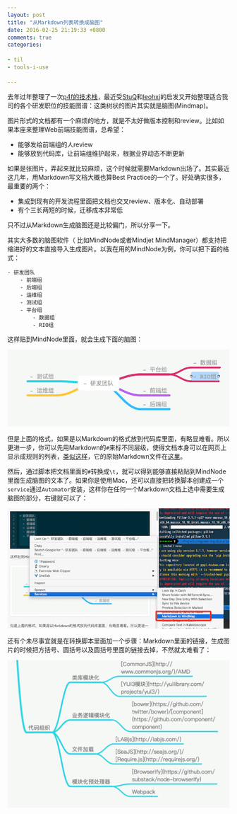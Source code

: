 ```yaml
---
layout: post
title: "从Markdown列表转换成脑图"
date: 2016-02-25 21:19:33 +0800
comments: true
categories:

- til
- tools-i-use

---
```


去年过年整理了一次[p4f的技术栈](https://lenciel.com/2015/01/p4f-tech-stack-part-1-devops/)，最近受[StuQ](http://www.stuq.org/subject/skill-map/)和[leohxj](https://leohxj.gitbooks.io/front-end-database/content/interview/skill-path.html)的启发又开始整理适合我司的各个研发职位的技能图谱：这类树状的图片其实就是脑图(Mindmap)。

图片形式的文档都有一个麻烦的地方，就是不太好做版本控制和review。比如如果本座来整理Web前端技能图谱，总希望：

- 能够发给前端组的人review
- 能够放到代码库，让前端组维护起来，根据业界动态不断更新

如果是张图片，弄起来就比较麻烦，这个时候就需要Markdown出场了。其实最近这几年，用Markdown写文档大概也算Best Practice的一个了。好处确实很多，最重要的两个：

- 集成到现有的开发流程里面把文档也交叉review、版本化、自动部署
- 有个三长两短的时候，迁移成本非常低

只不过从Markdown生成脑图还是比较偏门，所以分享一下。

其实大多数的脑图软件（ 比如MindNode或者Mindjet MindManager）都支持把缩进好的文本直接导入生成图片。以我在用的MindNode为例，你可以把下面的格式：

```
- 研发团队
	- 前端组
	- 后端组
	- 运维组
	- 测试组
	- 平台组
		- 数据组
		- RIO组
```

这样贴到MindNode里面，就会生成下面的脑图：

![Vhost threshold](/downloads/images/2016_02/mindmap_1.png "Don't touch me...")

但是上面的格式，如果是以Markdown的格式放到代码库里面，有略显难看。所以更进一步，你可以先用Markdown的`#`来标不同层级，使得文档本身可以在网页上显示成规则的列表，[类似这样](https://lenciel.com/2014/05/web-development-skill-set-and-reading-list/)，它的原始Markdown文件在[这里](https://gist.github.com/lenciel/637812a7dcbe8341b07b)。

然后，通过脚本把文档里面的`#`转换成`\t`，就可以得到能够直接粘贴到MindNode里面生成脑图的文本了。如果你是使用Mac，还可以直接把转换脚本创建成一个`service`通过`Automator`安装，这样你在任何一个Markdown文档上选中需要生成脑图的部分，右键就可以了：

![Vhost threshold](/downloads/images/2016_02/mindmap_2.png "Don't touch me...")

还有个未尽事宜就是在转换脚本里面加一个步骤：Markdown里面的链接，生成图片的时候把方括号、圆括号以及圆括号里面的链接去掉，不然就太难看了：

![Vhost threshold](/downloads/images/2016_02/mindmap_3.png "Don't touch me...")




